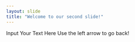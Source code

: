 ```yaml
---
layout: slide
title: "Welcome to our second slide!"
---
```

Input Your Text Here
Use the left arrow to go back!
